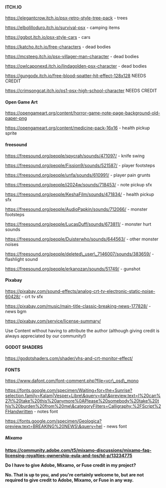 

#### **ITCH.IO**



https://elegantcrow.itch.io/psx-retro-style-tree-pack - trees

https://elbolilloduro.itch.io/survival-psx - camping items

https://ggbot.itch.io/psx-style-cars - cars

https://katcho.itch.io/free-characters - dead bodies

https://mcsteeg.itch.io/psx-villager-man-character - dead bodies

https://owlcaponexd.itch.io/lindagolden-psx-character - dead bodies

https://gungodx.itch.io/free-blood-spatter-hit-effect-128x128 NEEDS CREDIT

https://crimsongcat.itch.io/ps1-psx-high-school-character NEEDS CREDIT



#### **Open Game Art**



https://opengameart.org/content/horror-game-note-page-background-old-paper-png

https://opengameart.org/content/medicine-pack-16x16 - health pickup sprite





#### **freesound**



https://freesound.org/people/spycrah/sounds/471097/ - knife swing

https://freesound.org/people/Fission9/sounds/521587/ - player footsteps

https://freesound.org/people/unfa/sounds/610991/ - player pain grunts

https://freesound.org/people/j2024w/sounds/718453/ - note pickup sfx

https://freesound.org/people/KeshaFilm/sounds/471834/ - health pickup sfx

https://freesound.org/people/AudioPapkin/sounds/712066/ - monster footsteps

https://freesound.org/people/LucasDuff/sounds/673811/ - monster hurt sounds

https://freesound.org/people/Duisterwho/sounds/644563/ - other monster noises

https://freesound.org/people/deleted\_user\_7146007/sounds/383659/ - flashlight sound

https://freesound.org/people/erkanozan/sounds/51749/ - gunshot



#### **Pixabay**



https://pixabay.com/sound-effects/analog-crt-tv-electronic-static-noise-60428/ - crt tv sfx

https://pixabay.com/music/main-title-classic-breaking-news-177828/ - news bgm



https://pixabay.com/service/license-summary/



Use Content without having to attribute the author (although giving credit is always appreciated by our community!)





#### **GODOT SHADERS**

https://godotshaders.com/shader/vhs-and-crt-monitor-effect/



#### **FONTS**



https://www.dafont.com/font-comment.php?file=vcr\_osd\_mono



https://fonts.google.com/specimen/Waiting+for+the+Sunrise?selection.family=Kalam|Vesper+Libre\&query=ital\&preview.text=I%20can%27t%20take%20this%20anymore%0APlease%20somebody%20take%20this%20burden%20from%20me\&categoryFilters=Calligraphy:%2FScript%2FHandwritten - notes font



https://fonts.google.com/specimen/Geologica?preview.text=BREAKING%20NEWS\&query=hel - news font



##### **Mixamo**



**https://community.adobe.com/t5/mixamo-discussions/mixamo-faq-licensing-royalties-ownership-eula-and-tos/td-p/13234775**



**Do I have to give Adobe, Mixamo, or Fuse credit in my project?**



**No. That is up to you, and you're certainly welcome to, but are not required to give credit to Adobe, Mixamo, or Fuse in any way.**







